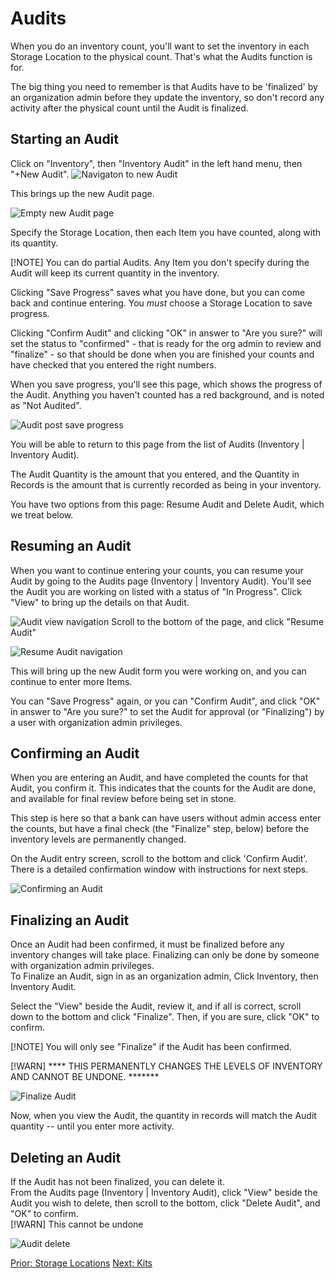 # Audits

When you do an inventory count,  you'll want to set the inventory in each Storage Location to the physical count.  That's what the Audits function is for.

The big thing you need to remember is that Audits have to be 'finalized' by an organization admin before they update the inventory,  so don't record any activity after the physical count until the Audit is finalized.

## Starting an Audit

Click on "Inventory", then "Inventory Audit" in the left hand menu,  then "+New Audit".
![Navigaton to new Audit](images/inventory/inventory_audits_new_navigation.png)

This brings up the new Audit page.  

![Empty new Audit page](images/inventory/inventory_audits_new.png)

Specify the Storage Location, then each Item you have counted, along with its quantity.

[!NOTE] You can do partial Audits.  Any Item you don't specify during the Audit will keep its current quantity in the inventory.

Clicking "Save Progress" saves what you have done,  but you can come back and continue entering.
You *must* choose a Storage Location to save progress.

Clicking "Confirm Audit"  and clicking "OK" in answer to "Are you sure?"  will set the status to "confirmed" - that is ready for the org admin to review and "finalize" - so that should be done when you are finished your counts and have checked that you entered the right numbers.

When you save progress, you'll see this page, which shows the progress of the Audit.   Anything you haven't counted has a red background, and is noted as "Not Audited".

![Audit post save progress](images/inventory/inventory_audits_progress.png)

You will be able to return to this page from the list of Audits (Inventory | Inventory Audit).

The Audit Quantity is the amount that you entered, and the Quantity in Records is the amount that is currently recorded as being in your inventory.

You have two options from this page:  Resume Audit and Delete Audit, which we treat below.

## Resuming an Audit
When you want to continue entering your counts,  you can resume your Audit by going to the Audits page (Inventory | Inventory Audit).  You'll see the Audit you are working on listed with a status of "In Progress".   Click "View" to bring up the details on that Audit.

![Audit view navigation](images/inventory/inventory_audits_view_navigation.png)
Scroll to the bottom of the page, and click "Resume Audit"

![Resume Audit navigation](images/inventory/inventory_audits_resume.png)

This will bring up the new Audit form you were working on, and you can continue to enter more Items.

You can "Save Progress" again, or  you can "Confirm Audit", and click "OK" in answer to "Are you sure?"  to set the Audit for approval (or "Finalizing") by a user with organization admin privileges.

## Confirming an Audit
When you are entering an Audit, and have completed the counts for that Audit,  you confirm it.   This indicates that the counts for the Audit are done, and available for final review before being set in stone.

This step is here so that a bank can have users without admin access enter the counts,  but have a final check (the "Finalize" step, below) before the inventory levels are permanently changed.

On the Audit entry screen, scroll to the bottom and click 'Confirm Audit'.  There is a detailed confirmation window with instructions for next steps. 

![Confirming an Audit](images/inventory/inventory_audits_confirm.png)

## Finalizing an Audit
Once an Audit had been confirmed,  it must be finalized before any inventory changes will take place.   Finalizing can only be done by someone with organization admin privileges.  
To Finalize an Audit,  sign in as an organization admin, Click Inventory, then Inventory Audit.  

Select the "View" beside the Audit,  review it, and if all is correct,  scroll down to the bottom and click "Finalize".  Then, if you are sure,  click "OK" to confirm.  

[!NOTE]  You will only see "Finalize" if the Audit has been confirmed.

[!WARN] **** THIS PERMANENTLY CHANGES THE LEVELS OF INVENTORY AND CANNOT BE UNDONE. *******

![Finalize Audit](images/inventory/inventory_audits_finalize.png)

Now, when you view the Audit, the quantity in records will match the Audit quantity -- until you enter more activity.

## Deleting an Audit
If the Audit has not been finalized, you can delete it.  
From the Audits page (Inventory | Inventory Audit), click "View" beside the Audit you wish to delete, then scroll to the bottom,  click "Delete Audit", and "OK" to confirm.  
[!WARN] This cannot be undone


![Audit delete](images/inventory/inventory_audits_delete.png)

[Prior: Storage Locations](inventory_storage_locations.md)
[Next: Kits](inventory_kits.md)